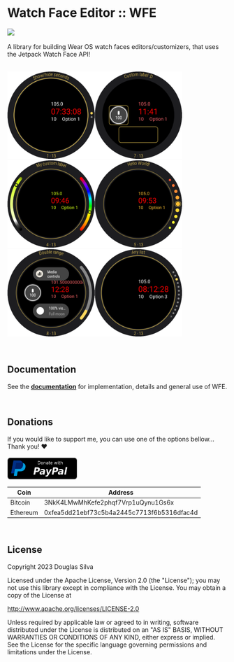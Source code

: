 # Watch Face Editor :: WFE
[![](https://jitpack.io/v/hms-douglas/wfe.svg)](https://jitpack.io/#hms-douglas/wfe)

A library for building Wear OS watch faces editors/customizers, that uses the Jetpack Watch Face API!
<br/>
<br/>

<img src="img/ui/b_0.png" width="200" height="200"/><img src="img/ui/c_2.png" width="200" height="200"/><img src="img/ui/cd_0.png" width="200" height="200"/><img src="img/ui/cs_1.png" width="200" height="200"/><img src="img/ui/dr_0.png" width="200" height="200"/><img src="img/ui/l_0.png" width="200" height="200"/>

<br/>
<h2>Documentation</h2>

See the [**documentation**](https://hms-douglas.github.io/wfe) for implementation, details and general use of WFE.

<br/>
<h2>Donations</h2>

If you would like to support me, you can use one of the options bellow... Thank you! :heart:
<br/>
<br/>
<a href="https://www.paypal.com/donate/?hosted_button_id=QAHLC3GARUSVY">
  <img src="img/btn/donate_paypal.png" width="160" height="50"/>
</a>
</br>

 Coin | Address
----|----|
Bitcoin | 3NkK4LMwMhKefe2phqf7Vrp1uQynu1Gs6x
Ethereum | 0xfea5dd21ebf73c5b4a2445c7713f6b5316dfac4d
<br/>
<h2>License</h2>
Copyright 2023 Douglas Silva

Licensed under the Apache License, Version 2.0 (the "License"); you may not use this library except in compliance with the License. You may obtain a copy of the License at

http://www.apache.org/licenses/LICENSE-2.0

Unless required by applicable law or agreed to in writing, software distributed under the License is distributed on an "AS IS" BASIS, WITHOUT WARRANTIES OR CONDITIONS OF ANY KIND, either express or implied. See the License for the specific language governing permissions and limitations under the License.
